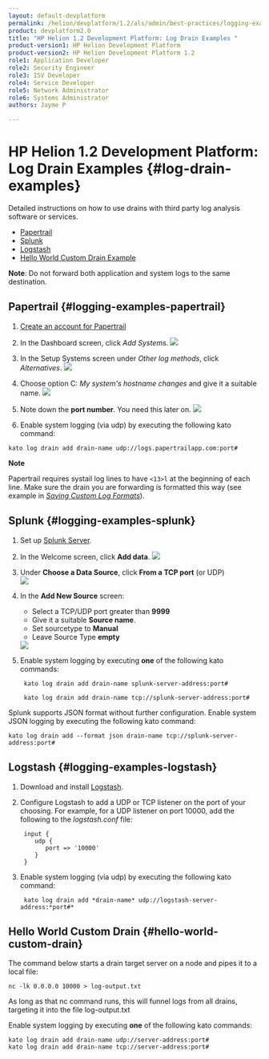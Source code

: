 ```yaml
---
layout: default-devplatform
permalink: /helion/devplatform/1.2/als/admin/best-practices/logging-examples/
product: devplatform2.0
title: "HP Helion 1.2 Development Platform: Log Drain Examples "
product-version1: HP Helion Development Platform
product-version2: HP Helion Development Platform 1.2
role1: Application Developer
role2: Security Engineer
role3: ISV Developer 
role4: Service Developer
role5: Network Administrator
role6: Systems Administrator 
authors: Jayme P

---
```

<!--UNDER REVISION-->

# HP Helion 1.2 Development Platform: Log Drain Examples {#log-drain-examples}


Detailed instructions on how to use drains with third party log analysis
software or services.

-   [Papertrail](#logging-examples-papertrail)
-   [Splunk](#logging-examples-splunk)
-   [Logstash](#logging-examples-logstash)
-   [Hello World Custom Drain Example](#hello-world-custom-drain)
<!--   [*Loggly*](#logging-examples-loggly)-->

**Note**: Do not forward both application and system logs to the same destination.

## Papertrail {#logging-examples-papertrail}

1.  [Create an account for Papertrail](https://papertrailapp.com/plans)
2.  In the Dashboard screen, click *Add Systems*.
	<img src="/content/documentation/devplatform/helion/imagesppt1.png" />

3.  In the Setup Systems screen under *Other log methods*, click
    *Alternatives*.
	<img src="/content/documentation/devplatform/helion/images/ppt2.png" />

4.  Choose option C: *My system's hostname changes* and give it a
    suitable name.
	<img src="/content/documentation/devplatform/helion/images/ppt3.png" />
5.  Note down the **port number**. You need this later on.
	<img src="/content/documentation/devplatform/helion/images/ppt4.png" />

6. Enable system logging (via udp) by executing the following kato command:
	
`kato log drain add drain-name udp://logs.papertrailapp.com:port#`

**Note**

Papertrail requires systail log lines to have `<13>l` at the beginning of each line. Make sure the drain you are forwarding is formatted this way (see example in [*Saving Custom Log Formats*](/helion/devplatform/1.2/als/admin/server/logging/#logging-drains-save-format)).

<!-- Loggly[](#loggly "Permalink to this headline")

1.  [Create an account for Loggly](https://app.loggly.com/)
2.  Under *Incoming Data* tab, click *Add Input*.
	<img src="/content/documentation/devplatform/helion/images/loggly1.png" />
3.  In the Add Input screen:
	-   Choose *Syslog UDP or TCP*
	-   Choose *Combination Log Type*
	-   [Optional] For JSON Logging, Choose UDP or TCP **with Stripe** and enable **JSON Logging**. (for system logs)
	<img src="/content/documentation/devplatform/helion/images/loggly2.png" />
4.  If we want to accept logs from any Application Lifecycle Service nodes or applications modify Allowed Devices section:
	-   Click *Add device*
	 <img src="/content/documentation/devplatform/helion/images/images/loggly3.png" />
	-   Add IP Address 0.0.0.0/0 when prompted
	 <img src="/content/documentation/devplatform/helion/images/loggly4.png" />
5.  Turn off discovery since we allowed all devices. Also, note down the
    **port number**.
	 <img src="/content/documentation/devplatform/helion/images/loggly5.png" />
6. Enable system logging by executing **one** of the following kato commands:

    	kato log drain add drain-name udp://logs.loggly.com:port#

    	kato log drain add drain-name tcp://logs.loggly.com:port#

Loggly supports JSON format with minor configuration changes shown above. Enable system JSON logging by executing the following kato command:

    kato log drain add (dashdash)format json drain-name tcp://logs.loggly.com:port#

-->
## Splunk {#logging-examples-splunk}

1.  Set up [Splunk Server](http://www.splunk.com/download).
2.  In the Welcome screen, click **Add data**.
	<img src="/content/documentation/devplatform/helion/images/splunk1.png" />
3.  Under **Choose a Data Source**, click **From a TCP port** (or UDP)<br /><img src="/content/documentation/devplatform/helion/images/splunk2.png"/>

1. In the **Add New Source** screen:
	-   Select a TCP/UDP port greater than **9999**
	-   Give it a suitable **Source name**.
	-   Set sourcetype to **Manual**
	-   Leave Source Type **empty**
	<img src="/content/documentation/devplatform/helion/images/splunk3.png" />
5. Enable system logging by executing **one** of the following kato commands:

    	kato log drain add drain-name splunk-server-address:port#

    	kato log drain add drain-name tcp://splunk-server-address:port#

Splunk supports JSON format without further configuration. Enable system JSON logging by executing the following kato command:

    kato log drain add --format json drain-name tcp://splunk-server-address:port#

## Logstash {#logging-examples-logstash}
 
1. Download and install [Logstash](http://www.elasticsearch.org/overview/logstash/download/).
 
2. Configure Logstash to add a UDP or TCP listener on the port of your choosing.  For example, for a UDP listener on port 10000, add the following to the *logstash.conf* file: 
 
	    input { 
	       udp { 
	          port => '10000' 
	       } 
	    } 
 
3. Enable system logging (via udp) by executing the following kato command: 
 
    	kato log drain add *drain-name* udp://logstash-server-address:*port#* 
 
## Hello World Custom Drain  {#hello-world-custom-drain}

The command below starts a drain target server on a node and pipes it to a local file:

    nc -lk 0.0.0.0 10000 > log-output.txt

As long as that nc command runs, this will funnel logs from all drains, targeting it into the file log-output.txt

Enable system logging by executing **one** of the following kato commands:

    kato log drain add drain-name udp://server-address:port#
	kato log drain add drain-name tcp://server-address:port#
